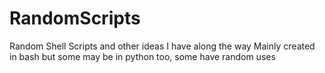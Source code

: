 # RandomScripts
Random Shell Scripts and other ideas I have along the way
Mainly created in bash but some may be in python too, some have random uses
